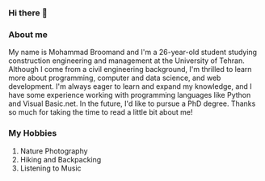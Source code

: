 ### Hi there 👋

### About me
My name is Mohammad Broomand and I'm a 26-year-old student studying construction engineering and management at the University of Tehran. Although I come from a civil engineering background, I'm thrilled to learn more about programming, computer and data science, and web development. I'm always eager to learn and expand my knowledge, and I have some experience working with programming languages like Python and Visual Basic.net. In the future, I'd like to pursue a PhD degree. Thanks so much for taking the time to read a little bit about me!

### My Hobbies
1. Nature Photography
2. Hiking and Backpacking
3. Listening to Music



<!--
**mohammadmbr22/mohammadmbr22** is a ✨ _special_ ✨ repository because its `README.md` (this file) appears on your GitHub profile.

Here are some ideas to get you started:

- 🔭 I’m currently working on ...
- 🌱 I’m currently learning ...
- 👯 I’m looking to collaborate on ...
- 🤔 I’m looking for help with ...
- 💬 Ask me about ...
- 📫 How to reach me: ...
- 😄 Pronouns: ...
- ⚡ Fun fact: ...
-->
